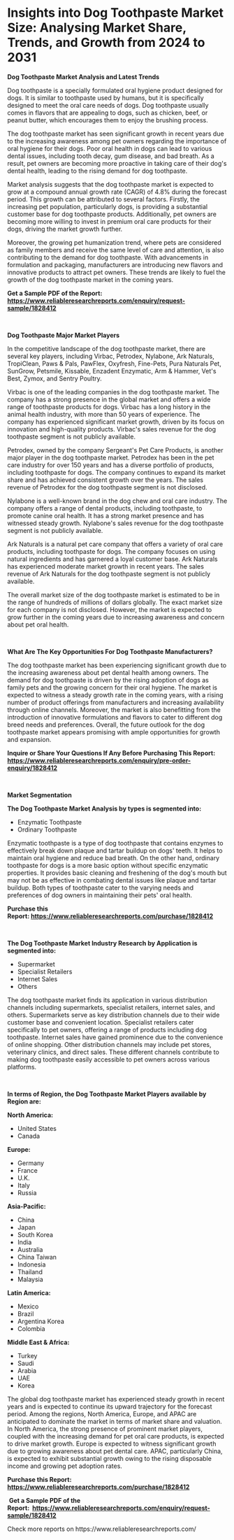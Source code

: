 <p><h1>Insights into Dog Toothpaste Market Size: Analysing Market Share, Trends, and Growth from 2024 to 2031</h1></p><p><strong>Dog Toothpaste Market Analysis and Latest Trends</strong></p>
<p><p>Dog toothpaste is a specially formulated oral hygiene product designed for dogs. It is similar to toothpaste used by humans, but it is specifically designed to meet the oral care needs of dogs. Dog toothpaste usually comes in flavors that are appealing to dogs, such as chicken, beef, or peanut butter, which encourages them to enjoy the brushing process.</p><p>The dog toothpaste market has seen significant growth in recent years due to the increasing awareness among pet owners regarding the importance of oral hygiene for their dogs. Poor oral health in dogs can lead to various dental issues, including tooth decay, gum disease, and bad breath. As a result, pet owners are becoming more proactive in taking care of their dog's dental health, leading to the rising demand for dog toothpaste.</p><p>Market analysis suggests that the dog toothpaste market is expected to grow at a compound annual growth rate (CAGR) of 4.8% during the forecast period. This growth can be attributed to several factors. Firstly, the increasing pet population, particularly dogs, is providing a substantial customer base for dog toothpaste products. Additionally, pet owners are becoming more willing to invest in premium oral care products for their dogs, driving the market growth further.</p><p>Moreover, the growing pet humanization trend, where pets are considered as family members and receive the same level of care and attention, is also contributing to the demand for dog toothpaste. With advancements in formulation and packaging, manufacturers are introducing new flavors and innovative products to attract pet owners. These trends are likely to fuel the growth of the dog toothpaste market in the coming years.</p></p>
<p><strong>Get a Sample PDF of the Report:&nbsp; <a href="https://www.reliableresearchreports.com/enquiry/request-sample/1828412">https://www.reliableresearchreports.com/enquiry/request-sample/1828412</a></strong></p>
<p>&nbsp;</p>
<p><strong>Dog Toothpaste Major Market Players</strong></p>
<p><p>In the competitive landscape of the dog toothpaste market, there are several key players, including Virbac, Petrodex, Nylabone, Ark Naturals, TropiClean, Paws & Pals, PawFlex, Oxyfresh, Fine-Pets, Pura Naturals Pet, SunGrow, Petsmile, Kissable, Enzadent Enzymatic, Arm & Hammer, Vet's Best, Zymox, and Sentry Poultry.</p><p>Virbac is one of the leading companies in the dog toothpaste market. The company has a strong presence in the global market and offers a wide range of toothpaste products for dogs. Virbac has a long history in the animal health industry, with more than 50 years of experience. The company has experienced significant market growth, driven by its focus on innovation and high-quality products. Virbac's sales revenue for the dog toothpaste segment is not publicly available.</p><p>Petrodex, owned by the company Sergeant's Pet Care Products, is another major player in the dog toothpaste market. Petrodex has been in the pet care industry for over 150 years and has a diverse portfolio of products, including toothpaste for dogs. The company continues to expand its market share and has achieved consistent growth over the years. The sales revenue of Petrodex for the dog toothpaste segment is not disclosed.</p><p>Nylabone is a well-known brand in the dog chew and oral care industry. The company offers a range of dental products, including toothpaste, to promote canine oral health. It has a strong market presence and has witnessed steady growth. Nylabone's sales revenue for the dog toothpaste segment is not publicly available.</p><p>Ark Naturals is a natural pet care company that offers a variety of oral care products, including toothpaste for dogs. The company focuses on using natural ingredients and has garnered a loyal customer base. Ark Naturals has experienced moderate market growth in recent years. The sales revenue of Ark Naturals for the dog toothpaste segment is not publicly available.</p><p>The overall market size of the dog toothpaste market is estimated to be in the range of hundreds of millions of dollars globally. The exact market size for each company is not disclosed. However, the market is expected to grow further in the coming years due to increasing awareness and concern about pet oral health.</p></p>
<p>&nbsp;</p>
<p><strong>What Are The Key Opportunities For Dog Toothpaste Manufacturers?</strong></p>
<p><p>The dog toothpaste market has been experiencing significant growth due to the increasing awareness about pet dental health among owners. The demand for dog toothpaste is driven by the rising adoption of dogs as family pets and the growing concern for their oral hygiene. The market is expected to witness a steady growth rate in the coming years, with a rising number of product offerings from manufacturers and increasing availability through online channels. Moreover, the market is also benefitting from the introduction of innovative formulations and flavors to cater to different dog breed needs and preferences. Overall, the future outlook for the dog toothpaste market appears promising with ample opportunities for growth and expansion.</p></p>
<p><strong>Inquire or Share Your Questions If Any Before Purchasing This Report: <a href="https://www.reliableresearchreports.com/enquiry/pre-order-enquiry/1828412">https://www.reliableresearchreports.com/enquiry/pre-order-enquiry/1828412</a></strong></p>
<p>&nbsp;</p>
<p><strong>Market Segmentation</strong></p>
<p><strong>The Dog Toothpaste Market Analysis by types is segmented into:</strong></p>
<p><ul><li>Enzymatic Toothpaste</li><li>Ordinary Toothpaste</li></ul></p>
<p><p>Enzymatic toothpaste is a type of dog toothpaste that contains enzymes to effectively break down plaque and tartar buildup on dogs' teeth. It helps to maintain oral hygiene and reduce bad breath. On the other hand, ordinary toothpaste for dogs is a more basic option without specific enzymatic properties. It provides basic cleaning and freshening of the dog's mouth but may not be as effective in combating dental issues like plaque and tartar buildup. Both types of toothpaste cater to the varying needs and preferences of dog owners in maintaining their pets' oral health.</p></p>
<p><strong>Purchase this Report:&nbsp;<a href="https://www.reliableresearchreports.com/purchase/1828412">https://www.reliableresearchreports.com/purchase/1828412</a></strong></p>
<p>&nbsp;</p>
<p><strong>The Dog Toothpaste Market Industry Research by Application is segmented into:</strong></p>
<p><ul><li>Supermarket</li><li>Specialist Retailers</li><li>Internet Sales</li><li>Others</li></ul></p>
<p><p>The dog toothpaste market finds its application in various distribution channels including supermarkets, specialist retailers, internet sales, and others. Supermarkets serve as key distribution channels due to their wide customer base and convenient location. Specialist retailers cater specifically to pet owners, offering a range of products including dog toothpaste. Internet sales have gained prominence due to the convenience of online shopping. Other distribution channels may include pet stores, veterinary clinics, and direct sales. These different channels contribute to making dog toothpaste easily accessible to pet owners across various platforms.</p></p>
<p>&nbsp;</p>
<p><strong>In terms of Region, the Dog Toothpaste Market Players available by Region are:</strong></p>
<p>
    <p> <strong> North America: </strong>
        <ul>
            <li>United States</li>
            <li>Canada</li>
        </ul>
        </p> 
    <p> <strong> Europe: </strong>
        <ul>
            <li>Germany</li>
            <li>France</li>
            <li>U.K.</li>
            <li>Italy</li>
            <li>Russia</li>
        </ul>
        </p> 
    <p> <strong> Asia-Pacific: </strong>
        <ul>
            <li>China</li>
            <li>Japan</li>
            <li>South Korea</li>
            <li>India</li>
            <li>Australia</li>
            <li>China Taiwan</li>
            <li>Indonesia</li>
            <li>Thailand</li>
            <li>Malaysia</li>
        </ul>
        </p> 
    <p> <strong> Latin America: </strong>
        <ul>
            <li>Mexico</li>
            <li>Brazil</li>
            <li>Argentina Korea</li>
            <li>Colombia</li>
        </ul>
        </p> 
    <p> <strong> Middle East & Africa: </strong>
        <ul>
            <li>Turkey</li>
            <li>Saudi</li>
            <li>Arabia</li>
            <li>UAE</li>
            <li>Korea</li>
        </ul>
    </p>
    </p>
<p><p>The global dog toothpaste market has experienced steady growth in recent years and is expected to continue its upward trajectory for the forecast period. Among the regions, North America, Europe, and APAC are anticipated to dominate the market in terms of market share and valuation. In North America, the strong presence of prominent market players, coupled with the increasing demand for pet oral care products, is expected to drive market growth. Europe is expected to witness significant growth due to growing awareness about pet dental care. APAC, particularly China, is expected to exhibit substantial growth owing to the rising disposable income and growing pet adoption rates.</p></p>
<p><strong>Purchase this Report: <a href="https://www.reliableresearchreports.com/purchase/1828412">https://www.reliableresearchreports.com/purchase/1828412</a></strong></p>
<p>&nbsp;<strong>Get a Sample PDF of the Report:&nbsp;&nbsp;<a href="https://www.reliableresearchreports.com/enquiry/request-sample/1828412">https://www.reliableresearchreports.com/enquiry/request-sample/1828412</a></strong></p>
<p><strong></strong></p>
<p>Check more reports on https://www.reliableresearchreports.com/</p>